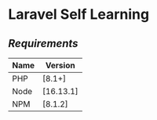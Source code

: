 # Laravel Self Learning

## _Requirements_

| Name | Version   |
| ---- | --------- |
| PHP  | [8.1+]    |
| Node | [16.13.1] |
| NPM  | [8.1.2]   |
